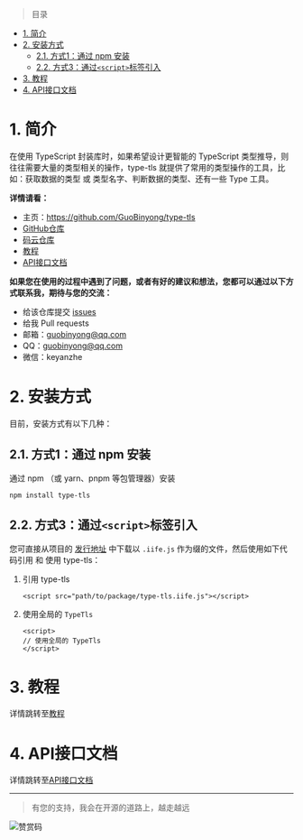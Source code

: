 [教程]: ./doc/教程.md
[API接口文档]: ./doc/api/index.md

[GitHub仓库]: https://github.com/GuoBinyong/type-tls
[发行地址]: https://github.com/GuoBinyong/type-tls/releases
[issues]: https://github.com/GuoBinyong/type-tls/issues

[码云仓库]: https://gitee.com/guobinyong/type-tls



> 目录

- [1. 简介](#1-简介)
- [2. 安装方式](#2-安装方式)
  - [2.1. 方式1：通过 npm 安装](#21-方式1通过-npm-安装)
  - [2.2. 方式3：通过`<script>`标签引入](#22-方式3通过script标签引入)
- [3. 教程](#3-教程)
- [4. API接口文档](#4-api接口文档)




# 1. 简介
在使用 TypeScript 封装库时，如果希望设计更智能的 TypeScript 类型推导，则往往需要大量的类型相关的操作，type-tls 就提供了常用的类型操作的工具，比如：获取数据的类型 或 类型名字、判断数据的类型、还有一些 Type 工具。

**详情请看：**  
- 主页：<https://github.com/GuoBinyong/type-tls>
- [GitHub仓库][]
- [码云仓库][]
- [教程][]
- [API接口文档][]


**如果您在使用的过程中遇到了问题，或者有好的建议和想法，您都可以通过以下方式联系我，期待与您的交流：**
- 给该仓库提交 [issues][]
- 给我 Pull requests
- 邮箱：<guobinyong@qq.com>
- QQ：guobinyong@qq.com
- 微信：keyanzhe





# 2. 安装方式
目前，安装方式有以下几种：


## 2.1. 方式1：通过 npm 安装
通过 npm （或 yarn、pnpm 等包管理器）安装
```
npm install type-tls
```




## 2.2. 方式3：通过`<script>`标签引入
您可直接从项目的 [发行地址][] 中下载以 `.iife.js` 作为缀的文件，然后使用如下代码引用 和 使用 type-tls：


1. 引用 type-tls
   ```
   <script src="path/to/package/type-tls.iife.js"></script>
   ```
   
2. 使用全局的 `TypeTls`
   ```
   <script>
   // 使用全局的 TypeTls
   </script>
   ```

# 3. 教程
详情跳转至[教程][]

# 4. API接口文档
详情跳转至[API接口文档][]



--------------------

> 有您的支持，我会在开源的道路上，越走越远

![赞赏码](https://i.loli.net/2020/04/08/PGsAEqdJCin1oQL.jpg)